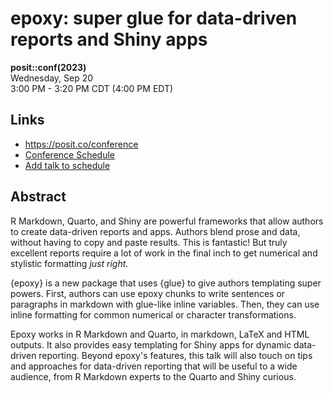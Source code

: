 # epoxy: super glue for data-driven reports and Shiny apps

**posit::conf(2023)** \
Wednesday, Sep 20 \
3:00 PM - 3:20 PM CDT (4:00 PM EDT)

## Links

* <https://posit.co/conference>
* [Conference Schedule](https://reg.conf.posit.co/flow/posit/positconf23/attendee-portal/page/sessioncatalog?mkt_tok=NzA5LU5YTi03MDYAAAGMOwicGJrhtXda51Y3t137gvS39KmHIqNuI1Xjs-YZ62mna1IWSn1ZGwB8R18yo6gticxgLE5xrYmm4C7U7QgBDCJ8M40a5T1BGCjsSQdM32k)
* [Add talk to schedule](https://reg.conf.posit.co/flow/posit/positconf23/attendee-portal/page/sessioncatalog?mkt_tok=NzA5LU5YTi03MDYAAAGMOwicGJrhtXda51Y3t137gvS39KmHIqNuI1Xjs-YZ62mna1IWSn1ZGwB8R18yo6gticxgLE5xrYmm4C7U7QgBDCJ8M40a5T1BGCjsSQdM32k&search=garrick)

## Abstract

R Markdown, Quarto, and Shiny are powerful frameworks that allow authors to create data-driven reports and apps. Authors blend prose and data, without having to copy and paste results. This is fantastic! But truly excellent reports require a lot of work in the final inch to get numerical and stylistic formatting *just right*.

{epoxy} is a new package that uses {glue} to give authors templating super powers. First, authors can use epoxy chunks to write sentences or paragraphs in markdown with glue-like inline variables. Then, they can use inline formatting for common numerical or character transformations.

Epoxy works in R Markdown and Quarto, in markdown, LaTeX and HTML outputs. It also provides easy templating for Shiny apps for dynamic data-driven reporting. Beyond epoxy's features, this talk will also touch on tips and approaches for data-driven reporting that will be useful to a wide audience, from R Markdown experts to the Quarto and Shiny curious.
